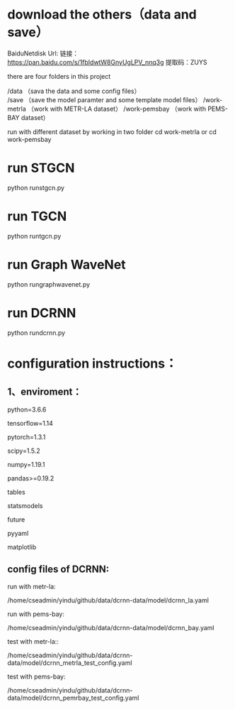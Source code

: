 # download the others（data and save）
BaiduNetdisk Url: 链接：https://pan.baidu.com/s/1fbIdwtW8GnyUgLPV_nnq3g 提取码：ZUYS 



there are four folders in this project

/data           （sava the data and some config files）        
/save           （save the model paramter and some template model files）
/work-metrla     （work with METR-LA dataset）
/work-pemsbay    （work with PEMS-BAY dataset）


run with different dataset by working in two folder
cd work-metrla 
or 
cd work-pemsbay

# run STGCN
python runstgcn.py

# run TGCN
python runtgcn.py

# run Graph WaveNet
python rungraphwavenet.py

# run DCRNN
python rundcrnn.py



# configuration instructions：

## 1、enviroment：
python=3.6.6

tensorflow=1.14

pytorch=1.3.1

scipy=1.5.2

numpy=1.19.1

pandas>=0.19.2

tables

statsmodels

future

pyyaml

matplotlib


## config files of DCRNN:

run with metr-la:

/home/cseadmin/yindu/github/data/dcrnn-data/model/dcrnn_la.yaml

run with pems-bay:

/home/cseadmin/yindu/github/data/dcrnn-data/model/dcrnn_bay.yaml

test with metr-la::

/home/cseadmin/yindu/github/data/dcrnn-data/model/dcrnn_metrla_test_config.yaml

test with pems-bay:

/home/cseadmin/yindu/github/data/dcrnn-data/model/dcrnn_pemrbay_test_config.yaml



